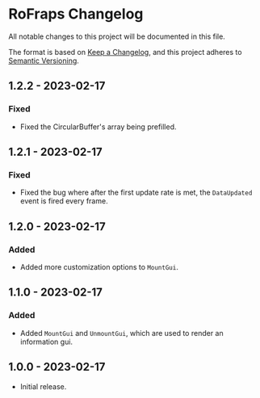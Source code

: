 # RoFraps Changelog

All notable changes to this project will be documented in this file.

The format is based on [Keep a Changelog](https://keepachangelog.com/en/1.0.0/),
and this project adheres to [Semantic Versioning](https://semver.org/spec/v2.0.0.html).

## 1.2.2 - 2023-02-17

### Fixed

- Fixed the CircularBuffer's array being prefilled.

## 1.2.1 - 2023-02-17

### Fixed

- Fixed the bug where after the first update rate is met, the `DataUpdated` event is fired every frame.

## 1.2.0 - 2023-02-17

### Added

- Added more customization options to `MountGui`.

## 1.1.0 - 2023-02-17

### Added

- Added `MountGui` and `UnmountGui`, which are used to render an information gui.

## 1.0.0 - 2023-02-17

- Initial release.